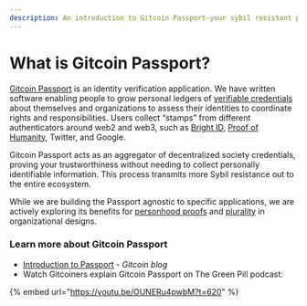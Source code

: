 ```yaml
---
description: An introduction to Gitcoin Passport—your sybil resistant passport to Web3.
---
```


# What is Gitcoin Passport?

[Gitcoin Passport](https://passport.gitcoin.co/#/) is an identity verification application. We have written software enabling people to grow personal ledgers of [verifiable credentials](https://decentralized-id.com/web-standards/w3c/wg/vc/verifiable-credentials/) about themselves and organizations to assess their identities to coordinate rights and responsibilities. Users collect “stamps” from different authenticators around web2 and web3, such as [Bright ID](https://www.brightid.org/), [Proof of Humanity](https://www.proofofhumanity.id/), Twitter, and Google.

Gitcoin Passport acts as an aggregator of decentralized society credentials, proving your trustworthiness without needing to collect personally identifiable information. This process transmits more Sybil resistance out to the entire ecosystem.

While we are building the Passport agnostic to specific applications, we are actively exploring its benefits for [personhood proofs](https://en.wikipedia.org/wiki/Proof\_of\_personhood) and [plurality](https://www.radicalxchange.org/media/blog/why-i-am-a-pluralist/) in organizational designs.

### Learn more about Gitcoin Passport

* [Introduction to Passport](https://gitcoin.co/blog/intro-to-passport) - _Gitcoin blog_
* Watch Gitcoiners explain Gitcoin Passport on The Green Pill podcast:

{% embed url="https://youtu.be/OUNERu4pwbM?t=620" %}
